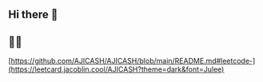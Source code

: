 ## Hi there 👋
## 👨‍🎓
[https://github.com/AJICASH/AJICASH/blob/main/README.md#leetcode-](https://leetcard.jacoblin.cool/AJICASH?theme=dark&font=Julee)
<!--
**AJICASH/AJICASH** is a ✨ _special_ ✨ repository because its `README.md` (this file) appears on your GitHub profile.

Here are some ideas to get you started:

- 🔭 I’m currently working on ...
- 🌱 I’m currently learning ...
- 👯 I’m looking to collaborate on ...
- 🤔 I’m looking for help with ...
- 💬 Ask me about ...
- 📫 How to reach me: ...
- 😄 Pronouns: ...
- ⚡ Fun fact: ...
-->
